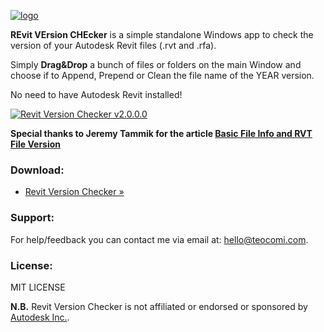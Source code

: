 [![logo](http://teocomi.com/assets/2014/11/logo.png)](http://teocomi.com/assets/2014/11/logo.png)

**REvit VErsion CHEcker** is a simple standalone Windows app to check the version of your Autodesk Revit files (.rvt and .rfa).

Simply **Drag&Drop** a bunch of files or folders on the main Window and choose if to Append, Prepend or Clean the file name of the YEAR version.

No need to have Autodesk Revit installed!

[![Revit Version Checker v2.0.0.0](http://teocomi.com/assets/2014/11/2015-01-10-15_51_21-Revit-Version-Checker-v2.0.0.0-470x244.png)](http://teocomi.com/assets/2014/11/2015-01-10-15_51_21-Revit-Version-Checker-v2.0.0.0-470x244.png)

**Special thanks to Jeremy Tammik for the article [Basic File Info and RVT File Version](http://thebuildingcoder.typepad.com/blog/2013/01/basic-file-info-and-rvt-file-version.html)**

### Download:

* [Revit Version Checker »](https://github.com/teocomi/Reveche/releases/latest)

### Support:

For help/feedback you can contact me via email at: [hello@teocomi.com](mailto:hello@teocomi.com).

### License:

MIT LICENSE

**N.B.** Revit Version Checker is not affiliated or endorsed or sponsored by [Autodesk Inc.](http://www.autodesk.com/).
